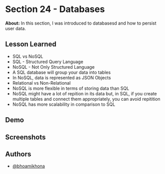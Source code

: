 
# Section 24 - Databases

**About:** In this section, I was introduced to databasesd and how to persist user data.
## Lesson Learned
- SQL vs NoSQL
- SQL - Structured Query Language
- NoSQL - Not Only Structured Language
- A SQL database will group your data into tables
- In NoSQL, data is represented as JSON Objects
- Relational vs Non-Relational
- NoSQL is more flexible in terms of storing data than SQL
- NoSQL might have a lot of repition in its data but, in SQL, if you create multiple tables and connect them appropriately, you can avoid repitition
- NoSQL has more scalability in comparison to SQL

## Demo





## Screenshots




## Authors

- [@bhoamikhona](https://github.com/bhoamikhona)


